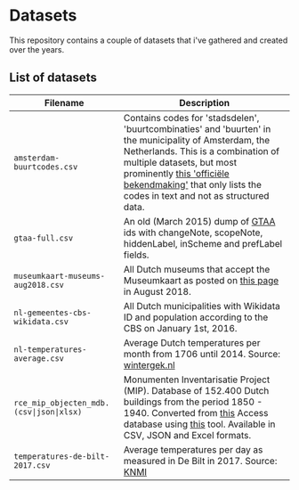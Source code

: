 # Datasets
This repository contains a couple of datasets that i've gathered and created over the years.

## List of datasets
| Filename | Description |
|----------|-------------|
| `amsterdam-buurtcodes.csv` | Contains codes for 'stadsdelen', 'buurtcombinaties' and 'buurten' in the municipality of Amsterdam, the Netherlands. This is a combination of multiple datasets, but most prominently [this 'officiële bekendmaking'](https://zoek.officielebekendmakingen.nl/gmb-2015-56979.html) that only lists the codes in text and not as structured data. |
| `gtaa-full.csv` | An old (March 2015) dump of [GTAA](http://gtaa.beeldengeluid.nl/) ids with changeNote, scopeNote, hiddenLabel, inScheme and prefLabel fields. |
| `museumkaart-museums-aug2018.csv` | All Dutch museums that accept the Museumkaart as posted on [this page](https://www.museumkaart.nl/museumkaartgeldig) in August 2018. |
| `nl-gemeentes-cbs-wikidata.csv` | All Dutch municipalities with Wikidata ID and population according to the CBS on January 1st, 2016. |
| `nl-temperatures-average.csv` | Average Dutch temperatures per month from 1706 until 2014. Source: [wintergek.nl](https://www.wintergek.nl/data/lijst-gemiddelde-temperatuur-nederland) |
| `rce_mip_objecten_mdb.(csv\|json\|xlsx)` | Monumenten Inventarisatie Project (MIP). Database of 152.400 Dutch buildings from the period 1850 - 1940. Converted from [this](https://cultureelerfgoed.nl/node/1423) Access database using [this](https://lytrax.io/blog/tools/access-converter) tool. Available in CSV, JSON and Excel formats. |
| `temperatures-de-bilt-2017.csv` | Average temperatures per day as measured in De Bilt in 2017. Source: [KNMI](http://projects.knmi.nl/klimatologie/daggegevens/selectie.cgi) |
